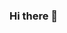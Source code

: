 ### Hi there 👋

<!--
**CLE1/CLE1** is a ✨ _special_ ✨ repository because its `README.md` (this file) appears on your GitHub profile.

Here are some ideas to get you started:

- 🔭 I’m currently working on my capstone project developing an app for the fitness community
- 🌱 I’m currently learning spring
- 💬 Ask me about PC gaming I love video games
- 📫 How to reach me: https://www.linkedin.com/in/christopher-espinoza1/
- ⚡ Fun fact: ive been to 7 different countries!
-->
